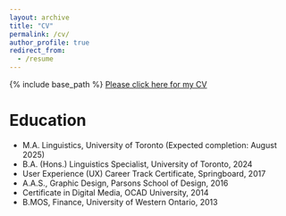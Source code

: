 ```yaml
---
layout: archive
title: "CV"
permalink: /cv/
author_profile: true
redirect_from:
  - /resume
---
```


{% include base_path %}
[Please click here for my CV](https://dankahng.github.io/files/Website%20CV.pdf)

Education
======
* M.A. Linguistics, University of Toronto (Expected completion: August 2025)
* B.A. (Hons.) Linguistics Specialist, University of Toronto, 2024
* User Experience (UX) Career Track Certificate, Springboard, 2017
* A.A.S., Graphic Design, Parsons School of Design, 2016
* Certificate in Digital Media, OCAD University, 2014
* B.MOS, Finance, University of Western Ontario, 2013
